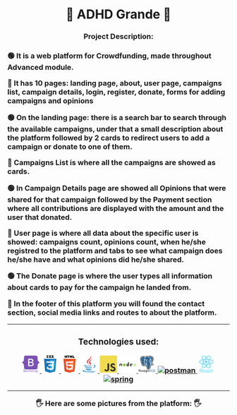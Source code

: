 <h1 align="center"> 💯 ADHD Grande 💯 </h1>
<h3 align="center">Project Description: <h3/>
  
  <p> 🟢 It is a web platform for Crowdfunding, made throughout Advanced module. </p>
  <p> 🔵 It has 10 pages: landing page, about, user page, campaigns list, campaign details, login, register, donate, forms for adding campaigns and opinions <p>
  <p> 🟢 On the landing page: there is a search bar to search through the available campaigns, under that a small description about the platform followed by
2 cards to redirect users to add a campaign or donate to one of them. </p>
  <p> 🔵 Campaigns List is where all the campaigns are showed as cards.</p>
  <p> 🟢 In Campaign Details page are showed all Opinions that were shared for that campaign followed by the Payment section where all contributions are displayed with the amount and the user that donated.</p>
  <p> 🔵 User page is where all data about the specific user is showed: campaigns count, opinions count, when he/she registred to the platform and tabs to see what campaign does he/she have and what opinions did he/she shared.</p>
  <p> 🟢 The Donate page is where the user types all information about cards to pay for the campaign he landed from. <p>
  <p> 🔵 In the footer of this platform you will found the contact section, social media links and routes to about the platform. <p>
  
  
  <hr>
  <div align="center">
    <h3 align:"center">Technologies used:</h3>
   <a href="https://getbootstrap.com" target="_blank" rel="noreferrer"> <img src="https://raw.githubusercontent.com/devicons/devicon/master/icons/bootstrap/bootstrap-plain-wordmark.svg" alt="bootstrap" width="40" height="40"/> </a>
   <a href="https://www.w3schools.com/css/" target="_blank" rel="noreferrer"> <img src="https://raw.githubusercontent.com/devicons/devicon/master/icons/css3/css3-original-wordmark.svg" alt="css3" width="40" height="40"/> </a>
   <a href="https://www.w3.org/html/" target="_blank" rel="noreferrer"> <img src="https://raw.githubusercontent.com/devicons/devicon/master/icons/html5/html5-original-wordmark.svg" alt="html5" width="40" height="40"/> </a> 
   <a href="https://www.java.com" target="_blank" rel="noreferrer"> <img src="https://raw.githubusercontent.com/devicons/devicon/master/icons/java/java-original.svg" alt="java" width="40" height="40"/> </a> <a href="https://developer.mozilla.org/en-US/docs/Web/JavaScript" target="_blank" rel="noreferrer"> <img src="https://raw.githubusercontent.com/devicons/devicon/master/icons/javascript/javascript-original.svg" alt="javascript" width="40" height="40"/> </a> <a href="https://nodejs.org" target="_blank" rel="noreferrer"> <img src="https://raw.githubusercontent.com/devicons/devicon/master/icons/nodejs/nodejs-original-wordmark.svg" alt="nodejs" width="40" height="40"/> </a> <a href="https://www.postgresql.org" target="_blank" rel="noreferrer"> <img src="https://raw.githubusercontent.com/devicons/devicon/master/icons/postgresql/postgresql-original-wordmark.svg" alt="postgresql" width="40" height="40"/> </a> <a href="https://postman.com" target="_blank" rel="noreferrer"> <img src="https://www.vectorlogo.zone/logos/getpostman/getpostman-icon.svg" alt="postman" width="40" height="40"/> </a> <a href="https://reactjs.org/" target="_blank" rel="noreferrer"> <img src="https://raw.githubusercontent.com/devicons/devicon/master/icons/react/react-original-wordmark.svg" alt="react" width="40" height="40"/> </a> <a href="https://spring.io/" target="_blank" rel="noreferrer"> <img src="https://www.vectorlogo.zone/logos/springio/springio-icon.svg" alt="spring" width="40" height="40"/> </a>
    </div>


  
  <hr>
<div align="center" style="gap: 100px;">
  <p> 🖐️ Here are some pictures from the platform: 🖐️ </p>
</div>
